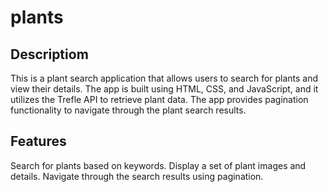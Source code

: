 # plants

## Descriptiom 
This is a plant search application that allows users to search for plants and view their details. The app is built using HTML, CSS, and JavaScript, and it utilizes the Trefle API to retrieve plant data. The app provides pagination functionality to navigate through the plant search results.

## Features
Search for plants based on keywords.
Display a set of plant images and details.
Navigate through the search results using pagination.